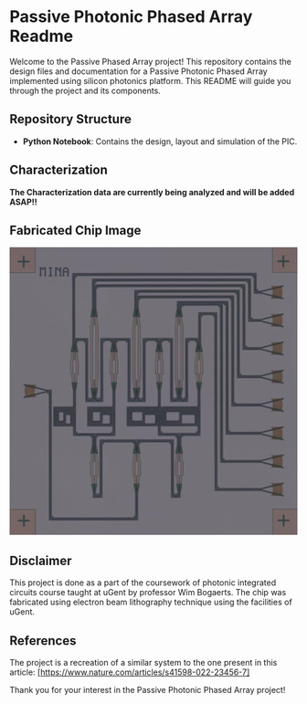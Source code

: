 # Passive Photonic Phased Array Readme

Welcome to the Passive Phased Array project! This repository contains the design files and documentation for a Passive Photonic Phased Array implemented using silicon photonics platform. This README will guide you through the project and its components.


## Repository Structure
- **Python Notebook**: Contains the design, layout and simulation of the PIC.
## Characterization
**The Characterization data are currently being analyzed and will be added ASAP!!**

## Fabricated Chip Image
![Fabricated Chip](Fabricated_chip.jpg)

## Disclaimer
This project is done as a part of the coursework of photonic integrated circuits course taught at uGent by professor Wim Bogaerts.
The chip was fabricated using electron beam lithography technique using the facilities of uGent.
## References
The project is a recreation of a similar system to the one present in this article:
[https://www.nature.com/articles/s41598-022-23456-7]

Thank you for your interest in the Passive Photonic Phased Array project!

